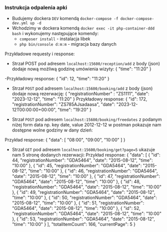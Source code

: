 ### Instrukcja odpalenia apki

- Budujemy dockera `DEV` komendą `docker-compose -f docker-compose-dev.yml up -d`
- Wchodzimy w dockera komendą `docker exec -it php-container-ddd bash` i wykonujemy następujące komendy:
    * `composer install` - instalacja libek
    * `php bin/console d:m:m` - migracja bazy danych

Przykładowe requesty i response:
- Strzał POST pod adresem `localhost:15600/reception/add` z body (json) dodaje nową możliwą godzinę umówienia wizyty:
{
    "time": "11:20"
}

-Przykładowy response:
{
    "id": 12,
    "time": "11:20"
}

- Strzał `POST` pod adresem `localhost:15600/booking/add` z body (json) dodaje nową rezerwację:
{
    "registrationNumber" : "ZS1111",
    "date": "2023-12-12",
    "time": "11:20"
}
Przykładowy response:
{
    "id": 172,
    "registrationNumber": "ZS785AJsadaasa",
    "date": "2023-12-12T00:00:00+00:00",
    "time": "19:20"
}

- Strzał `POST` pod adresem `localhost:15600/booking/freedates` z podanym niżej form data np. key date, value 2012-12-12 w postman pokazuje nam dostępne wolne godziny w dany dzień:

Przykład response:
{
    "data": [
        "08:00",
        "09:00",
        "10:00"
    ]
}

- Strzał `GET` pod adresem `localhost:15600/booking/get?page=5` ukazuje nam 5 stronę dodanych rezerwacji:
Przykład response:
{
    "data": [
        {
            "id": 44,
            "registrationNumber": "GDA5464",
            "date": "2015-08-12",
            "time": "10:00"
        },
        {
            "id": 45,
            "registrationNumber": "GDA5464",
            "date": "2015-08-12",
            "time": "10:00"
        },
        {
            "id": 46,
            "registrationNumber": "GDA5464",
            "date": "2015-08-12",
            "time": "10:00"
        },
        {
            "id": 47,
            "registrationNumber": "GDA5464",
            "date": "2015-08-12",
            "time": "10:00"
        },
        {
            "id": 48,
            "registrationNumber": "GDA5464",
            "date": "2015-08-12",
            "time": "10:00"
        },
        {
            "id": 49,
            "registrationNumber": "GDA5464",
            "date": "2015-08-12",
            "time": "10:00"
        },
        {
            "id": 50,
            "registrationNumber": "GDA5464",
            "date": "2015-08-12",
            "time": "10:00"
        },
        {
            "id": 51,
            "registrationNumber": "GDA5464",
            "date": "2015-08-12",
            "time": "10:00"
        },
        {
            "id": 52,
            "registrationNumber": "GDA5464",
            "date": "2015-08-12",
            "time": "10:00"
        },
        {
            "id": 53,
            "registrationNumber": "GDA5464",
            "date": "2015-08-12",
            "time": "10:00"
        }
    ],
    "totalItemCount": 166,
    "currentPage": 5
}

